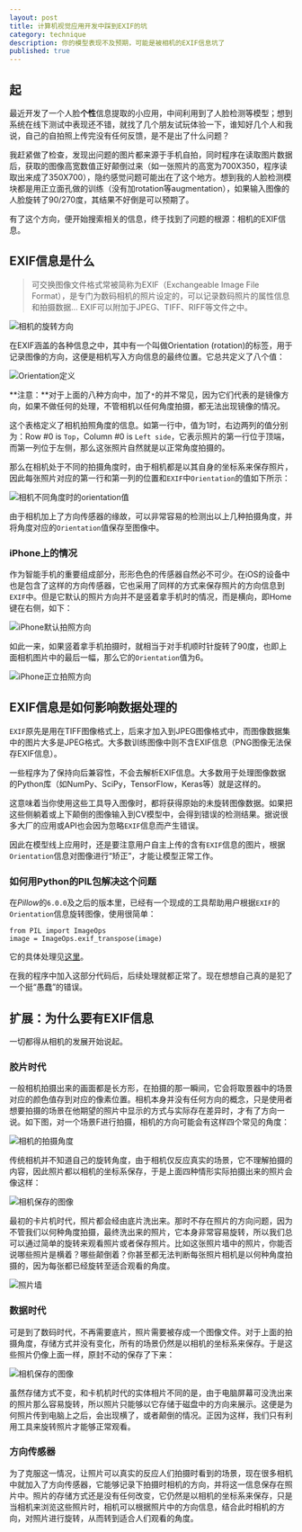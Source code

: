 ```yaml
---
layout: post
title: 计算机视觉应用开发中踩到EXIF的坑
category: technique
description: 你的模型表现不及预期，可能是被相机的EXIF信息坑了
published: true
---
```


## 起

最近开发了一个人脸**个性**信息提取的小应用，中间利用到了人脸检测等模型；想到系统在线下测试中表现还不错，就找了几个朋友试玩体验一下，谁知好几个人和我说，自己的自拍照上传完没有任何反馈，是不是出了什么问题？

我赶紧做了检查，发现出问题的图片都来源于手机自拍，同时程序在读取图片数据后，获取的图像高宽数值正好颠倒过来（如一张照片的高宽为700X350，程序读取出来成了350X700），隐约感觉问题可能出在了这个地方。想到我的人脸检测模块都是用正立面孔做的训练（没有加rotation等augmentation），如果输入图像的人脸旋转了90/270度，其结果不好倒是可以预期了。

有了这个方向，便开始搜索相关的信息，终于找到了问题的根源：相机的EXIF信息。

## EXIF信息是什么

> 可交换图像文件格式常被简称为EXIF（Exchangeable Image File Format），是专门为数码相机的照片设定的，可以记录数码照片的属性信息和拍摄数据... EXIF可以附加于JPEG、TIFF、RIFF等文件之中。

![相机的旋转方向](/images/handling_exif/handling_exif)

在EXIF涵盖的各种信息之中，其中有一个叫做Orientation (rotation)的标签，用于记录图像的方向，这便是相机写入方向信息的最终位置。它总共定义了八个值：

![Orientation定义](/images/handling_exif/orientation-eight-values.png)

**注意：**对于上面的八种方向中，加了`*`的并不常见，因为它们代表的是镜像方向，如果不做任何的处理，不管相机以任何角度拍摄，都无法出现镜像的情况。

这个表格定义了相机拍照角度的信息。如第一行中，值为1时，右边两列的值分别为：Row #0 is `Top`，Column #0 is `Left side`，它表示照片的第一行位于顶端，而第一列位于左侧，那么这张照片自然就是以正常角度拍摄的。

那么在相机处于不同的拍摄角度时，由于相机都是以其自身的坐标系来保存照片，因此每张照片对应的第一行和第一列的位置和`EXIF`中`Orientation`的值如下所示：

![相机不同角度时的orientation值](/images/handling_exif/orientation-value.png)

由于相机加上了方向传感器的缘故，可以非常容易的检测出以上几种拍摄角度，并将角度对应的`Orientation`值保存至图像中。

### iPhone上的情况

作为智能手机的重要组成部分，形形色色的传感器自然必不可少。在iOS的设备中也是包含了这样的方向传感器，它也采用了同样的方式来保存照片的方向信息到`EXIF`中。但是它默认的照片方向并不是竖着拿手机时的情况，而是横向，即Home键在右侧，如下：

![iPhone默认拍照方向](/images/handling_exif/orientation-zero-degree.png)

如此一来，如果竖着拿手机拍摄时，就相当于对手机顺时针旋转了90度，也即上面相机图片中的最后一幅，那么它的`Orientation`值为6。

![iPhone正立拍照方向](/images/handling_exif/orientation-iphone-portrait.png)

## EXIF信息是如何影响数据处理的

`EXIF`原先是用在TIFF图像格式上，后来才加入到JPEG图像格式中，而图像数据集中的图片大多是JPEG格式。大多数训练图像中则不含EXIF信息（PNG图像无法保存EXIF信息）。

一些程序为了保持向后兼容性，不会去解析EXIF信息。大多数用于处理图像数据的Python库（如NumPy、SciPy，TensorFlow，Keras等）就是这样的。

这意味着当你使用这些工具导入图像时，都将获得原始的未旋转图像数据。如果把这些侧躺着或上下颠倒的图像输入到CV模型中，会得到错误的检测结果。据说很多大厂的应用或API也会因为忽略`EXIF`信息而产生错误。

因此在模型线上应用时，还是要注意用户自主上传的含有`EXIF`信息的图片，根据`Orientation`信息对图像进行“矫正”，才能让模型正常工作。

### 如何用Python的PIL包解决这个问题

在*Pillow*的`6.0.0`及之后的版本里，已经有一个现成的工具帮助用户根据`EXIF`的`Orientation`信息旋转图像，使用很简单：

    from PIL import ImageOps
    image = ImageOps.exif_transpose(image)

它的具体处理见[这里][exif_transpose_source]。

在我的程序中加入这部分代码后，后续处理就都正常了。现在想想自己真的是犯了一个挺“愚蠢”的错误。

## 扩展：为什么要有EXIF信息

一切都得从相机的发展开始说起。

### 胶片时代

一般相机拍摄出来的画面都是长方形，在拍摄的那一瞬间，它会将取景器中的场景对应的颜色值存到对应的像素位置。相机本身并没有任何方向的概念，只是使用者想要拍摄的场景在他期望的照片中显示的方式与实际存在差异时，才有了方向一说。如下图，对一个场景F进行拍摄，相机的方向可能会有这样四个常见的角度：

![相机的拍摄角度](/images/handling_exif/orientation-camera-view.png)

传统相机并不知道自己的旋转角度，由于相机仅反应真实的场景，它不理解拍摄的内容，因此照片都以相机的坐标系保存，于是上面四种情形实际拍摄出来的照片会像这样：

![相机保存的图像](/images/handling_exif/orientation-encoded-jpeg.png)

最初的卡片机时代，照片都会经由底片洗出来。那时不存在照片的方向问题，因为不管我们以何种角度拍摄，最终洗出来的照片，它本身非常容易旋转，所以我们总可以通过简单的旋转来观看照片或者保存照片。比如这张照片墙中的照片，你能否说哪些照片是横着？哪些颠倒着？你甚至都无法判断每张照片相机是以何种角度拍摄的，因为每张都已经旋转至适合观看的角度。

![照片墙](/images/handling_exif/orientation-photo-wall.jpg)

### 数据时代

可是到了数码时代，不再需要底片，照片需要被存成一个图像文件。对于上面的拍摄角度，存储方式并没有变化，所有的场景仍然是以相机的坐标系来保存。于是这些照片仍像上面一样，原封不动的保存了下来：

![相机保存的图像](/images/handling_exif/orientation-encoded-jpeg.png)

虽然存储方式不变，和卡机机时代的实体相片不同的是，由于电脑屏幕可没洗出来的照片那么容易旋转，所以照片只能够以它存储于磁盘中的方向来展示。这便是为何照片传到电脑上之后，会出现横了，或者颠倒的情况。正因为这样，我们只有利用工具来旋转照片才能够正常观看。

### 方向传感器

为了克服这一情况，让照片可以真实的反应人们拍摄时看到的场景，现在很多相机中就加入了方向传感器，它能够记录下拍摄时相机的方向，并将这一信息保存在照片中。照片的存储方式还是没有任何改变，它仍然是以相机的坐标系来保存，只是当相机来浏览这些照片时，相机可以根据照片中的方向信息，结合此时相机的方向，对照片进行旋转，从而转到适合人们观看的角度。



[exif_transpose_source]: https://pillow.readthedocs.io/en/latest/_modules/PIL/ImageOps.html#exif_transpose
